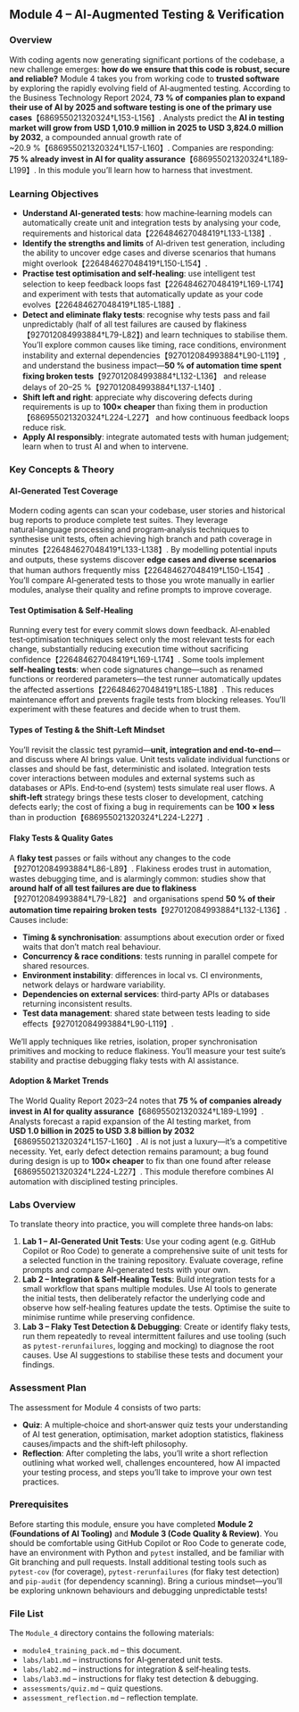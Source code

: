 ## Module 4 – AI‑Augmented Testing & Verification

### Overview

With coding agents now generating significant portions of the codebase, a new challenge emerges: **how do we ensure that this code is robust, secure and reliable?**  Module 4 takes you from working code to **trusted software** by exploring the rapidly evolving field of AI‑augmented testing.  According to the Business Technology Report 2024, **73 % of companies plan to expand their use of AI by 2025 and software testing is one of the primary use cases**【686955021320324†L153-L156】.  Analysts predict the **AI in testing market will grow from USD 1,010.9 million in 2025 to USD 3,824.0 million by 2032**, a compounded annual growth rate of ~20.9 %【686955021320324†L157-L160】.  Companies are responding: **75 % already invest in AI for quality assurance**【686955021320324†L189-L199】.  In this module you’ll learn how to harness that investment.

### Learning Objectives

- **Understand AI‑generated tests**: how machine‑learning models can automatically create unit and integration tests by analysing your code, requirements and historical data【226484627048419†L133-L138】.
- **Identify the strengths and limits** of AI‑driven test generation, including the ability to uncover edge cases and diverse scenarios that humans might overlook【226484627048419†L150-L154】.
- **Practise test optimisation and self‑healing**: use intelligent test selection to keep feedback loops fast【226484627048419†L169-L174】 and experiment with tests that automatically update as your code evolves【226484627048419†L185-L188】.
- **Detect and eliminate flaky tests**: recognise why tests pass and fail unpredictably (half of all test failures are caused by flakiness【927012084993884†L79-L82】) and learn techniques to stabilise them.  You’ll explore common causes like timing, race conditions, environment instability and external dependencies【927012084993884†L90-L119】, and understand the business impact—**50 % of automation time spent fixing broken tests**【927012084993884†L132-L136】 and release delays of 20–25 %【927012084993884†L137-L140】.
- **Shift left and right**: appreciate why discovering defects during requirements is up to **100× cheaper** than fixing them in production【686955021320324†L224-L227】 and how continuous feedback loops reduce risk.
- **Apply AI responsibly**: integrate automated tests with human judgement; learn when to trust AI and when to intervene.

### Key Concepts & Theory

#### AI‑Generated Test Coverage

Modern coding agents can scan your codebase, user stories and historical bug reports to produce complete test suites.  They leverage natural‑language processing and program‑analysis techniques to synthesise unit tests, often achieving high branch and path coverage in minutes【226484627048419†L133-L138】.  By modelling potential inputs and outputs, these systems discover **edge cases and diverse scenarios** that human authors frequently miss【226484627048419†L150-L154】.  You’ll compare AI‑generated tests to those you wrote manually in earlier modules, analyse their quality and refine prompts to improve coverage.

#### Test Optimisation & Self‑Healing

Running every test for every commit slows down feedback.  AI‑enabled test‑optimisation techniques select only the most relevant tests for each change, substantially reducing execution time without sacrificing confidence【226484627048419†L169-L174】.  Some tools implement **self‑healing tests**: when code signatures change—such as renamed functions or reordered parameters—the test runner automatically updates the affected assertions【226484627048419†L185-L188】.  This reduces maintenance effort and prevents fragile tests from blocking releases.  You’ll experiment with these features and decide when to trust them.

#### Types of Testing & the Shift‑Left Mindset

You’ll revisit the classic test pyramid—**unit, integration and end‑to‑end**—and discuss where AI brings value.  Unit tests validate individual functions or classes and should be fast, deterministic and isolated.  Integration tests cover interactions between modules and external systems such as databases or APIs.  End‑to‑end (system) tests simulate real user flows.  A **shift‑left** strategy brings these tests closer to development, catching defects early; the cost of fixing a bug in requirements can be **100 × less** than in production【686955021320324†L224-L227】.

#### Flaky Tests & Quality Gates

A **flaky test** passes or fails without any changes to the code【927012084993884†L86-L89】.  Flakiness erodes trust in automation, wastes debugging time, and is alarmingly common: studies show that **around half of all test failures are due to flakiness**【927012084993884†L79-L82】 and organisations spend **50 % of their automation time repairing broken tests**【927012084993884†L132-L136】.  Causes include:

- **Timing & synchronisation**: assumptions about execution order or fixed waits that don’t match real behaviour.
- **Concurrency & race conditions**: tests running in parallel compete for shared resources.
- **Environment instability**: differences in local vs. CI environments, network delays or hardware variability.
- **Dependencies on external services**: third‑party APIs or databases returning inconsistent results.
- **Test data management**: shared state between tests leading to side effects【927012084993884†L90-L119】.

We’ll apply techniques like retries, isolation, proper synchronisation primitives and mocking to reduce flakiness.  You’ll measure your test suite’s stability and practise debugging flaky tests with AI assistance.

#### Adoption & Market Trends

The World Quality Report 2023–24 notes that **75 % of companies already invest in AI for quality assurance**【686955021320324†L189-L199】.  Analysts forecast a rapid expansion of the AI testing market, from **USD 1.0 billion in 2025 to USD 3.8 billion by 2032**【686955021320324†L157-L160】.  AI is not just a luxury—it’s a competitive necessity.  Yet, early defect detection remains paramount; a bug found during design is up to **100× cheaper** to fix than one found after release【686955021320324†L224-L227】.  This module therefore combines AI automation with disciplined testing principles.

### Labs Overview

To translate theory into practice, you will complete three hands‑on labs:

1. **Lab 1 – AI‑Generated Unit Tests**: Use your coding agent (e.g. GitHub Copilot or Roo Code) to generate a comprehensive suite of unit tests for a selected function in the training repository.  Evaluate coverage, refine prompts and compare AI‑generated tests with your own.
2. **Lab 2 – Integration & Self‑Healing Tests**: Build integration tests for a small workflow that spans multiple modules.  Use AI tools to generate the initial tests, then deliberately refactor the underlying code and observe how self‑healing features update the tests.  Optimise the suite to minimise runtime while preserving confidence.
3. **Lab 3 – Flaky Test Detection & Debugging**: Create or identify flaky tests, run them repeatedly to reveal intermittent failures and use tooling (such as `pytest-rerunfailures`, logging and mocking) to diagnose the root causes.  Use AI suggestions to stabilise these tests and document your findings.

### Assessment Plan

The assessment for Module 4 consists of two parts:

- **Quiz**: A multiple‑choice and short‑answer quiz tests your understanding of AI test generation, optimisation, market adoption statistics, flakiness causes/impacts and the shift‑left philosophy.
- **Reflection**: After completing the labs, you’ll write a short reflection outlining what worked well, challenges encountered, how AI impacted your testing process, and steps you’ll take to improve your own test practices.

### Prerequisites

Before starting this module, ensure you have completed **Module 2 (Foundations of AI Tooling)** and **Module 3 (Code Quality & Review)**.  You should be comfortable using GitHub Copilot or Roo Code to generate code, have an environment with Python and `pytest` installed, and be familiar with Git branching and pull requests.  Install additional testing tools such as `pytest-cov` (for coverage), `pytest-rerunfailures` (for flaky test detection) and `pip‑audit` (for dependency scanning).  Bring a curious mindset—you’ll be exploring unknown behaviours and debugging unpredictable tests!

### File List

The `Module_4` directory contains the following materials:

- `module4_training_pack.md` – this document.
- `labs/lab1.md` – instructions for AI‑generated unit tests.
- `labs/lab2.md` – instructions for integration & self‑healing tests.
- `labs/lab3.md` – instructions for flaky test detection & debugging.
- `assessments/quiz.md` – quiz questions.
- `assessment_reflection.md` – reflection template.